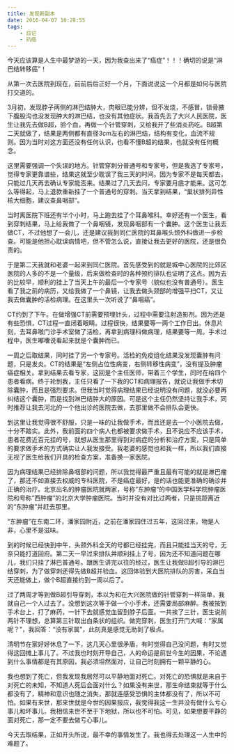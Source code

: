 ```yaml
---
title: 发现新副本
date: 2016-04-07 10:28:55
tags:
    - 日记
    - 抗癌
---
```


今天应该算是人生中最梦游的一天，因为我查出来了“癌症”！！！确切的说是“淋巴结转移癌”！

从第一次去医院到现在，前前后后正好一个月，下面说说这一个月都是如何与医院打交道的。

3月初，发现脖子两侧的淋巴结肿大，肉眼已能分辨，但不发烧，不感冒，锁骨腋下腹股沟也没发现肿大的淋巴结，也没有其他症状。我首先去了大兴人民医院，医生让我先去做B超，验个血，再做一个针管穿刺，又给我开了些消炎药吃。B超第二天就做了，结果是两侧都有直径3cm左右的淋巴结，结构有变化，血流不规则。因为当时对这方面还没有任何认识，也看不懂B超的结果，也就没有任何概念。

这里需要强调一个失误的地方。针管穿刺分普通号和专家号，但是我选了专家号，觉得专家更靠谱些，结果这就至少耽误了我三天的时间。因为专家不是每天都去，只能过几天再去确认专家能否来。结果过了几天去问，专家要月底才能来。这可怎么等得起，马上退款重新挂了一个普通号的穿刺。当天拿到结果，“巢状排列异性核大细胞，建议查鼻咽部”。

当时离医院下班还有半个小时，马上跑去挂了个耳鼻喉科。幸好还有一个医生，看到穿刺结果，马上给我做了一个鼻咽镜，发现鼻咽部有一个囊肿。这个医生让我去做CT，不过他想了一会儿，还是建议我到同仁医院的耳鼻喉头颈外科做进一步检查。可能是他担心耽误病情吧，但不管怎么说，直接让我去更好的医院，还是很负责的。

于是第二天我就和老婆一起来到同仁医院。首先感受到的就是城中心医院的比郊区医院的人多的不是一个量级，后来做检查时的各种预约排队也证明了这点。因为去的比较早，顺利的挂上了当天上午的最后一个专家号（貌似也没有普通号）。医生看了我之前的病历，又给我做了一个鼻镜，让我去做头颈部的增强平扫CT，又让我去做囊肿的活检病理。在这里头一次听说了“鼻咽癌”。

CT约到了下午。在做增强CT前需要预埋针头，过程中需要注射造影剂。因为还是有些恐惧，CT过程一直闭着眼睛。过程很快，结果要等一两个工作日出。休息片刻，去耳鼻喉门诊手术室做了活检，再拿到病理科做病理，结果要等一周。手术过程中，医生嘟囔说看起来就是个囊肿而已。

一周之后取结果，同时挂了另一个专家号。活检的免疫组化结果没发现囊肿有问题，只是发炎。CT的结果是“左侧占位性病变，右侧转移性病变”，没有提及肿瘤癌症相关。拿到结果去看专家，这回是个主任医师，带着三个学生，同时在给四个患者看病。终于轮到我，主任只看了一下我的CT和病理报告，就说让我做手术切除囊肿，而且是强烈要求。但我当时觉得病理结果已经说明没有问题，就没必要再纠结这个囊肿，而是找到淋巴结肿大的原因。可是这个主任仍然坚持让我手术，同时推荐让我去河北的一个他出诊的医院去做，去那里做不会排队会更快。

到这里让我觉得很不舒服，只是一味的让我做手术，而且还是去一个小医院去做，十分不踏实。此外，我前面的四个病人也都被要求做手术，且不说应不应该手术，患者花费近百元挂的号，就想从医生那里得到对病症的分析和治疗方案，只是简单的要求做手术的方式确实让人我发接受。我老婆的感觉也和我一样，所以我们直接无视了医生给我们开具的检查方案，准备换一家医院。

因为病理结果已经排除鼻咽部的问题，所以我觉得最严重且最有可能的就是淋巴瘤了，那还不如直接去权威的专科医院，不是癌症最好，是的话也能更准确的确诊并正确的治疗。北京出名的肿瘤医院就两家，号称”东肿瘤“的中国医学科学院肿瘤医院和号称”西肿瘤”的北京大学肿瘤医院。当时并没有对比过两者，只是挑距离近的“东肿瘤”并赶去那里。

“东肿瘤”在东南二环，潘家园附近，之前在潘家园住过五年，这回过来，物是人非，心里不是滋味。

到的时候已经快到中午，头颈外科全天的号都已经挂完，而且只能挂当天的号，无奈只能打道回府。第二天一早过来排队并顺利挂上了号，因为还不知道问题在哪儿，我们只挂了淋巴普通号。跟医生讲完以往的经过，医生让我做B超引导的淋巴结穿刺，为了做穿刺还得先做B超并验血。这回体验到大医院排队的厉害，采血当天还能做上，做个B超直接约到一周以后了。

过了两周才等到做B超引导穿刺，本以为和在大兴医院做的针管穿刺一样简单，我就自己一个人过去了。没想到这次等于做一个小手术，还需要局部麻醉。我被按到手术台上，打了麻药，一针下去就感觉血留到脖子后面。一共挨了三针，医生说前两针不理想，总算第三针取出白条状的组织。做完穿刺，医生打开门大喊：“家属呢？”，我回答：“没有家属”，此刻真是感觉无助到了极点。

清明节在家好好休息了一下，这几天心里很矛盾，有时觉得自己没问题，有时又觉得这回摊上事儿了。不过我也时刻开导自己，人的命运是前世今生的因果，不论遇到什么事情都是有其原因，我必须坦然面对，让自己时刻拥有一颗平静的心。

我也想到了死亡，但我发现我居然可以平静地面对死亡。对死亡的恐惧就是来自于对死亡的未知，不知道人死后会面对什么？如果没有来世，那生命结束就等于什么都没有了，精神和意识也随之消失，那就连感受恐惧的主体都没有了，所以不可怕。如果有来世，那来世就是今世的因果报应，我觉得我这一生并没有做什么亏心事儿和坏事儿，我相信来世不至于下地狱，所以也不可怕。可见，如果想要平静的面对死亡，那一定不要去做亏心事儿。

今天去取结果，正如开头所说，最不幸的事情发生了。我也得去处理这一人生中的难题了。
